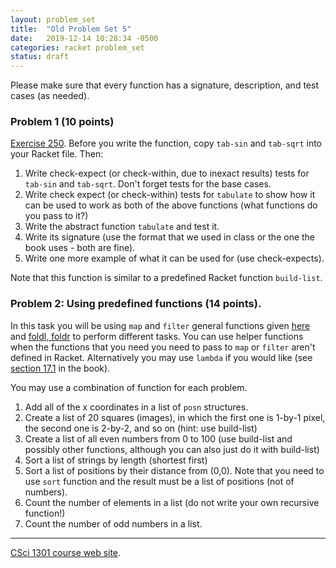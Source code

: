 ```yaml
---
layout: problem_set
title:  "Old Problem Set 5"
date:   2019-12-14 10:28:34 -0500
categories: racket problem_set
status: draft
---
```


Please make sure that every function has a signature, description, and
test cases (as needed).

### Problem 1 (10 points)

[Exercise
250](https://htdp.org/2019-02-24/part_three.html#%28counter._%28exercise._ex~3aabs-tabulate%29%29).
Before you write the function, copy `tab-sin` and `tab-sqrt` into your
Racket file. Then:

1.  Write check-expect (or check-within, due to inexact results) tests
    for `tab-sin` and `tab-sqrt`. Don\'t forget tests for the base
    cases.
2.  Write check expect (or check-within) tests for `tabulate` to show
    how it can be used to work as both of the above functions (what
    functions do you pass to it?)
3.  Write the abstract function `tabulate` and test it.
4.  Write its signature (use the format that we used in class or the one
    the book uses - both are fine).
5.  Write one more example of what it can be used for (use
    check-expects).

Note that this function is similar to a predefined Racket function
`build-list`.

### Problem 2: Using predefined functions (14 points).

In this task you will be using `map` and `filter` general functions
given
[here](https://htdp.org/2019-02-24/part_three.html#%28part._ch~3a3use%29)
and [foldl,
foldr](https://htdp.org/2019-02-24/part_three.html#%28counter._%28figure._fig~3aisl-ho-list2%29%29)
to perform different tasks. You can use helper functions when the
functions that you need you need to pass to `map` or `filter` aren\'t
defined in Racket. Alternatively you may use `lambda` if you would like
(see [section
17.1](https://htdp.org/2019-02-24/part_three.html#%28part._sec~3aint-lambda%29)
in the book).

You may use a combination of function for each problem.

1.  Add all of the x coordinates in a list of `posn` structures.
2.  Create a list of 20 squares (images), in which the first one is
    1-by-1 pixel, the second one is 2-by-2, and so on (hint: use
    build-list)
3.  Create a list of all even numbers from 0 to 100 (use build-list and
    possibly other functions, although you can also just do it with
    build-list)
4.  Sort a list of strings by length (shortest first)
5.  Sort a list of positions by their distance from (0,0). Note that you
    need to use `sort` function and the result must be a list of
    positions (not of numbers).
6.  Count the number of elements in a list (do not write your own
    recursive function!)
7.  Count the number of odd numbers in a list.

------------------------------------------------------------------------

[CSci 1301 course web site](../index.html).
